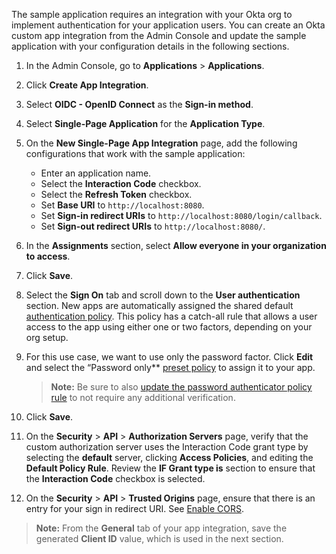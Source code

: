 The sample application requires an integration with your Okta org to implement authentication for your application users. You can create an Okta custom app integration from the Admin Console and update the sample application with your configuration details in the following sections.

1. In the Admin Console, go to **Applications** > **Applications**.
1. Click **Create App Integration**.
1. Select **OIDC - OpenID Connect** as the **Sign-in method**.
1. Select **Single-Page Application** for the **Application Type**.
1. On the **New Single-Page App Integration** page, add the following configurations that work with the sample application:

   * Enter an application name.
   * Select the **Interaction Code** checkbox.
   * Select the **Refresh Token** checkbox.
   * Set **Base URI** to `http://localhost:8080`.
   * Set **Sign-in redirect URIs** to `http://localhost:8080/login/callback`.
   * Set **Sign-out redirect URIs** to `http://localhost:8080/`.

1. In the **Assignments** section, select **Allow everyone in your organization to access**.
1. Click **Save**.
1. Select the **Sign On** tab and scroll down to the **User authentication** section. New apps are automatically assigned the shared default [authentication policy](https://help.okta.com/okta_help.htm?type=oie&id=ext-about-asop). This policy has a catch-all rule that allows a user access to the app using either one or two factors, depending on your org setup.
1. For this use case, we want to use only the password factor. Click **Edit** and select the “Password only** [preset policy](https://help.okta.com/okta_help.htm?type=oie&id=ext-preset-auth-policies) to assign it to your app.

   > **Note:** Be sure to also [update the password authenticator policy rule](/docs/guides/oie-embedded-common-org-setup/nodejs/main/#update-the-password-authenticator-to-password-only) to not require any additional verification.

1. Click **Save**.
1. On the **Security** > **API** > **Authorization Servers** page, verify that the custom authorization server uses the Interaction Code grant type by selecting the **default** server, clicking **Access Policies**, and editing the **Default Policy Rule**. Review the **IF Grant type is** section to ensure that the **Interaction Code** checkbox is selected.
1. On the **Security** > **API** > **Trusted Origins** page, ensure that there is an entry for your sign in redirect URI. See [Enable CORS](/docs/guides/enable-cors/).

> **Note:** From the **General** tab of your app integration, save the generated **Client ID** value, which is used in the next section.
